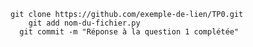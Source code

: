     git clone https://github.com/exemple-de-lien/TP0.git
        git add nom-du-fichier.py
      git commit -m "Réponse à la question 1 complétée"

